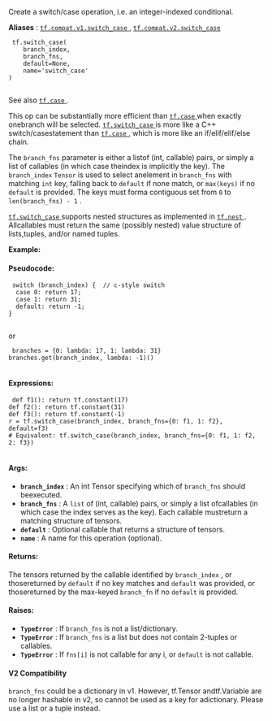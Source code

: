 Create a switch/case operation, i.e. an integer-indexed conditional.

**Aliases** : [ `tf.compat.v1.switch_case` ](/api_docs/python/tf/switch_case), [ `tf.compat.v2.switch_case` ](/api_docs/python/tf/switch_case)

```
 tf.switch_case(
    branch_index,
    branch_fns,
    default=None,
    name='switch_case'
)
 
```

See also [ `tf.case` ](https://tensorflow.google.cn/api_docs/python/tf/case).

This op can be substantially more efficient than [ `tf.case` ](https://tensorflow.google.cn/api_docs/python/tf/case) when exactly onebranch will be selected. [ `tf.switch_case` ](https://tensorflow.google.cn/api_docs/python/tf/switch_case) is more like a C++ switch/casestatement than [ `tf.case` ](https://tensorflow.google.cn/api_docs/python/tf/case), which is more like an if/elif/elif/else chain.

The  `branch_fns`  parameter is either a listof (int, callable) pairs, or simply a list of callables (in which case theindex is implicitly the key). The  `branch_index`   `Tensor`  is used to select anelement in  `branch_fns`  with matching  `int`  key, falling back to  `default` if none match, or  `max(keys)`  if no  `default`  is provided. The keys must forma contiguous set from  `0`  to  `len(branch_fns) - 1` .

[ `tf.switch_case` ](https://tensorflow.google.cn/api_docs/python/tf/switch_case) supports nested structures as implemented in [ `tf.nest` ](https://tensorflow.google.cn/api_docs/python/tf/nest). Allcallables must return the same (possibly nested) value structure of lists,tuples, and/or named tuples.

**Example:** 

#### Pseudocode:


```
 switch (branch_index) {  // c-style switch
  case 0: return 17;
  case 1: return 31;
  default: return -1;
}
 
```

or

```
 branches = {0: lambda: 17, 1: lambda: 31}
branches.get(branch_index, lambda: -1)()
 
```

#### Expressions:


```
 def f1(): return tf.constant(17)
def f2(): return tf.constant(31)
def f3(): return tf.constant(-1)
r = tf.switch_case(branch_index, branch_fns={0: f1, 1: f2}, default=f3)
# Equivalent: tf.switch_case(branch_index, branch_fns={0: f1, 1: f2, 2: f3})
 
```

#### Args:
- **`branch_index`** : An int Tensor specifying which of  `branch_fns`  should beexecuted.
- **`branch_fns`** : A  `list`  of (int, callable) pairs, or simply a list ofcallables (in which case the index serves as the key). Each callable mustreturn a matching structure of tensors.
- **`default`** : Optional callable that returns a structure of tensors.
- **`name`** : A name for this operation (optional).


#### Returns:
The tensors returned by the callable identified by  `branch_index` , or thosereturned by  `default`  if no key matches and  `default`  was provided, or thosereturned by the max-keyed  `branch_fn`  if no  `default`  is provided.

#### Raises:
- **`TypeError`** : If  `branch_fns`  is not a list/dictionary.
- **`TypeError`** : If  `branch_fns`  is a list but does not contain 2-tuples or       callables.
- **`TypeError`** : If  `fns[i]`  is not callable for any i, or  `default`  is not       callable.


#### V2 Compatibility
 `branch_fns`  could be a dictionary in v1. However, tf.Tensor andtf.Variable are no longer hashable in v2, so cannot be used as a key for adictionary.  Please use a list or a tuple instead.

